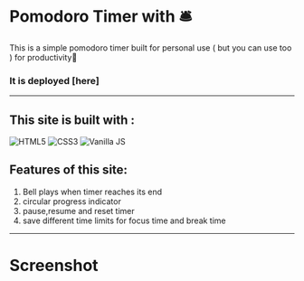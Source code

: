 # Pomodoro Timer with 🛎

This is a simple pomodoro timer built for personal use ( but you can use too ) for productivity💯

### It is deployed [here]

---

## This site is built with :

![HTML5](https://www.w3.org/html/logo/downloads/HTML5_Logo_64.png) ![CSS3](https://upload.wikimedia.org/wikipedia/commons/thumb/d/d5/CSS3_logo_and_wordmark.svg/48px-CSS3_logo_and_wordmark.svg.png) ![Vanilla JS](https://upload.wikimedia.org/wikipedia/commons/thumb/9/99/Unofficial_JavaScript_logo_2.svg/64px-Unofficial_JavaScript_logo_2.svg.png)

## Features of this site:

1. Bell plays when timer reaches its end
2. circular progress indicator
3. pause,resume and reset timer
4. save different time limits for focus time and break time

---

# Screenshot

